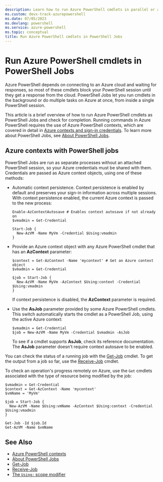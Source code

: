 ```yaml
---
description: Learn how to run Azure PowerShell cmdlets in parallel or as background tasks, using -AsJob and Start-Job.
ms.custom: devx-track-azurepowershell
ms.date: 07/05/2023
ms.devlang: powershell
ms.service: azure-powershell
ms.topic: conceptual
title: Run Azure PowerShell cmdlets in PowerShell Jobs
---
```


# Run Azure PowerShell cmdlets in PowerShell Jobs

Azure PowerShell depends on connecting to an Azure cloud and waiting for responses, so most of these
cmdlets block your PowerShell session until they get a response from the cloud. PowerShell Jobs let
you run cmdlets in the background or do multiple tasks on Azure at once, from inside a single
PowerShell session.

This article is a brief overview of how to run Azure PowerShell cmdlets as PowerShell Jobs and check
for completion. Running commands in Azure PowerShell requires the use of Azure PowerShell contexts,
which are covered in detail in [Azure contexts and sign-in credentials](context-persistence.md). To
learn more about PowerShell Jobs, see
[About PowerShell Jobs](/powershell/module/microsoft.powershell.core/about/about_jobs).

## Azure contexts with PowerShell jobs

PowerShell Jobs are run as separate processes without an attached PowerShell session, so your Azure
credentials must be shared with them. Credentials are passed as Azure context objects, using one of
these methods:

- Automatic context persistence. Context persistence is enabled by default and preserves your
  sign-in information across multiple sessions. With context persistence enabled, the current Azure
  context is passed to the new process:

  ```azurepowershell-interactive
  Enable-AzContextAutosave # Enables context autosave if not already on
  $vmadmin = Get-Credential

  Start-Job {
    New-AzVM -Name MyVm -Credential $Using:vmadmin
  }
  ```

- Provide an Azure context object with any Azure PowerShell cmdlet that has an **AzContext**
  parameter:

  ```azurepowershell-interactive
  $context = Get-AzContext -Name 'mycontext' # Get an Azure context object
  $vmadmin = Get-Credential

  $job = Start-Job {
    New-AzVM -Name MyVm -AzContext $Using:context -Credential $Using:vmadmin
  }
  ```

  If context persistence is disabled, the **AzContext** parameter is required.

- Use the **AsJob** parameter provided by some Azure PowerShell cmdlets. This switch automatically
  starts the cmdlet as a PowerShell Job, using the active Azure context:

  ```azurepowershell-interactive
  $vmadmin = Get-Credential
  $job = New-AzVM -Name MyVm -Credential $vmadmin -AsJob
  ```

  To see if a cmdlet supports **AsJob**, check its reference documentation. The **AsJob** parameter
  doesn't require context autosave to be enabled.

You can check the status of a running job with the
[Get-Job](/powershell/module/microsoft.powershell.core/get-job) cmdlet. To get the output from a job
so far, use the [Receive-Job](/powershell/module/microsoft.powershell.core/receive-job) cmdlet.

To check an operation's progress remotely on Azure, use the `Get` cmdlets associated with the type
of resource being modified by the job:

```azurepowershell-interactive
$vmadmin = Get-Credential
$context = Get-AzContext -Name 'mycontext'
$vmName = 'MyVm'

$job = Start-Job {
  New-AzVM -Name $Using:vmName -AzContext $Using:context -Credential $Using:vmadmin
}

Get-Job -Id $job.Id
Get-AzVM -Name $vmName
```

## See Also

- [Azure PowerShell contexts](context-persistence.md)
- [About PowerShell Jobs](/powershell/module/microsoft.powershell.core/about/about_jobs)
- [Get-Job](/powershell/module/microsoft.powershell.core/get-job)
- [Receive-Job](/powershell/module/microsoft.powershell.core/receive-job)
- [The `Using:` scope modifier](/powershell/module/microsoft.powershell.core/about/about_scopes#the-using-scope-modifier)
